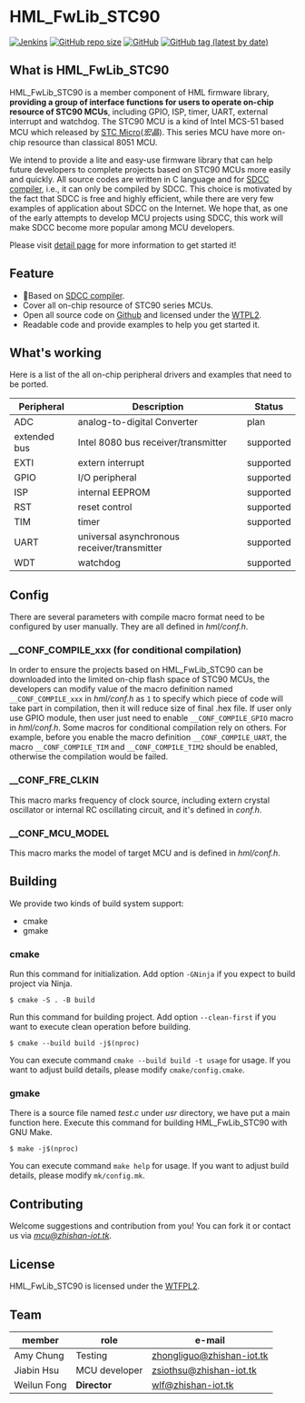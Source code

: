 # HML_FwLib_STC90
[![Jenkins](https://img.shields.io/jenkins/build?jobUrl=http%3A%2F%2Fjenkins.zhishan-iot.tk%3A12463%2Fjob%2FHML_FwLib_STC90)](http://jenkins.zhishan-iot.tk:12463/job/HML_FwLib_STC90)
[![GitHub repo size](https://img.shields.io/github/repo-size/MCU-ZHISHAN-IoT/HML_FwLib_STC90)](https://github.com/MCU-ZHISHAN-IoT/HML_FwLib_STC90)
[![GitHub](https://img.shields.io/github/license/MCU-ZHISHAN-IoT/HML_FwLib_STC90)](https://github.com/MCU-ZHISHAN-IoT/HML_FwLib_STC90/blob/master/LICENSE)
[![GitHub tag (latest by date)](https://img.shields.io/github/v/tag/MCU-ZHISHAN-IoT/HML_FwLib_STC90?color=26a69a)](https://github.com/MCU-ZHISHAN-IoT/HML_FwLib_STC90/tags)
## What is HML_FwLib_STC90
HML_FwLib_STC90 is a member component of HML firmware library, **providing a group of interface functions for users to operate 
on-chip resource of STC90 MCUs**, including GPIO, ISP, timer, UART, external interrupt and watchdog. The STC90 MCU is a kind of
Intel MCS-51 based MCU which released by [STC Micro](http://www.stcmcu.com/)(*宏晶*). This series MCU have more on-chip resource 
than classical 8051 MCU.

We intend to provide a lite and easy-use firmware library that can help future developers to complete projects based on STC90 
MCUs more easily and quickly. All source codes are written in C language and for [SDCC compiler](http://sdcc.sourceforge.net/),
i.e., it can only be compiled by SDCC. This choice is motivated by the fact that SDCC is free and highly efficient, while there
are very few examples of application about SDCC on the Internet. We hope that, as one of the early attempts to develop MCU 
projects using SDCC, this work will make SDCC become more popular among MCU developers.

Please visit [detail page](https://hw.zhishan-iot.tk/page/hml/detail/fwlib_stc90.html) for more information to get started it!

## Feature
+ :dart:Based on [SDCC compiler](http://sdcc.sourceforge.net/).
+ Cover all on-chip resource of STC90 series MCUs.
+ Open all source code on [Github](https://github.com) and licensed under the [WTPL2](http://wtfpl2.com/).
+ Readable code and provide examples to help you get started it.

## What's working
Here is a list of the all on-chip peripheral drivers and examples that need to be ported.

| Peripheral | Description | Status |
| --- | --- | --- |
| ADC | analog-to-digital Converter | plan |
| extended bus | Intel 8080 bus receiver/transmitter | supported |
| EXTI | extern interrupt | supported |
| GPIO | I/O peripheral | supported  |
| ISP | internal EEPROM | supported  |
| RST | reset control | supported |
| TIM | timer | supported |
| UART | universal asynchronous receiver/transmitter | supported |
| WDT | watchdog | supported |

## Config
There are several parameters with compile macro format need to be configured by user manually. They are all defined in 
*hml/conf.h*.
### \_\_CONF\_COMPILE\_xxx (for conditional compilation)
In order to ensure the projects based on HML_FwLib_STC90 can be downloaded into the limited on-chip flash space of STC90 MCUs,
the developers can modify value of the macro definition named `__CONF_COMPILE_xxx` in *hml/conf.h* as `1` to specify which piece 
of code will take part in compilation, then it will reduce size of final .hex file. If user only use GPIO module, then user just 
need to enable `__CONF_COMPILE_GPIO` macro in *hml/conf.h*. Some macros for conditional compilation rely on others. For example, 
before you enable the macro definition `__CONF_COMPILE_UART`, the macro `__CONF_COMPILE_TIM` and `__CONF_COMPILE_TIM2` should be 
enabled, otherwise the compilation would be failed.
###  \_\_CONF\_FRE\_CLKIN
This macro marks frequency of clock source, including extern crystal oscillator or internal RC oscillating circuit, and it's 
defined in *conf.h*.
### \_\_CONF\_MCU\_MODEL
This macro marks the model of target MCU and is defined in *hml/conf.h*.

## Building
We provide two kinds of build system support:
* cmake
* gmake

### cmake
Run this command for initialization. Add option `-GNinja` if you expect to build project via Ninja.
```
$ cmake -S . -B build
```
Run this command for building project. Add option `--clean-first` if you want to execute clean operation before building.
```
$ cmake --build build -j$(nproc)
```
You can execute command `cmake --build build -t usage` for usage. If you want to adjust build details, please modify `cmake/config.cmake`.

### gmake
There is a source file named *test.c* under *usr* directory, we have put a main function here. Execute this command for building HML_FwLib_STC90 with GNU Make.
```
$ make -j$(nproc)
```
You can execute command `make help` for usage. If you want to adjust build details, please modify `mk/config.mk`.

## Contributing
Welcome suggestions and contribution from you! You can fork it or contact us via *[mcu@zhishan-iot.tk](mailto:mcu@zhishan-iot.tk)*.

## License
HML_FwLib_STC90 is licensed under the [WTFPL2](http://wtfpl2.com/).

##  Team

|member        | role              |e-mail                        |
|--------------|-------------------|------------------------------|
| Amy Chung    | Testing           |[zhongliguo@zhishan-iot.tk](mailto:zhongliguo@zhishan-iot.tk) |
| Jiabin Hsu   | MCU developer     |[zsiothsu@zhishan-iot.tk](mailto:zsiothsu@zhishan-iot.tk) |
| Weilun Fong  | **Director**      |[wlf@zhishan-iot.tk](mailto:wlf@zhishan-iot.tk) |
